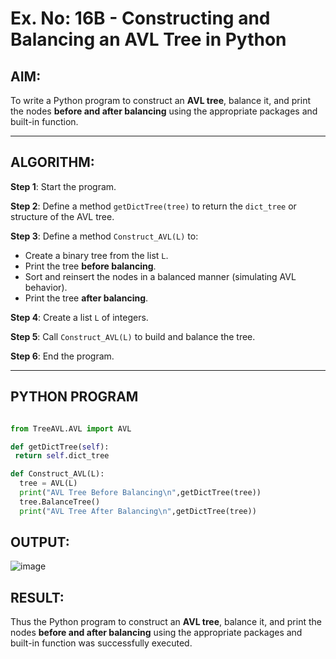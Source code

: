 # Ex. No: 16B - Constructing and Balancing an AVL Tree in Python

## AIM:
To write a Python program to construct an **AVL tree**, balance it, and print the nodes **before and after balancing** using the appropriate packages and built-in function.

---

## ALGORITHM:

**Step 1**: Start the program.

**Step 2**: Define a method `getDictTree(tree)` to return the `dict_tree` or structure of the AVL tree.

**Step 3**: Define a method `Construct_AVL(L)` to:
- Create a binary tree from the list `L`.
- Print the tree **before balancing**.
- Sort and reinsert the nodes in a balanced manner (simulating AVL behavior).
- Print the tree **after balancing**.

**Step 4**: Create a list `L` of integers.

**Step 5**: Call `Construct_AVL(L)` to build and balance the tree.

**Step 6**: End the program.

---

## PYTHON PROGRAM
```python

from TreeAVL.AVL import AVL

def getDictTree(self):
 return self.dict_tree

def Construct_AVL(L):
  tree = AVL(L)
  print("AVL Tree Before Balancing\n",getDictTree(tree))
  tree.BalanceTree()
  print("AVL Tree After Balancing\n",getDictTree(tree))
```

## OUTPUT:


![image](https://github.com/user-attachments/assets/f5cb45d9-499c-4d3a-8034-5b38ef1496d3)


## RESULT:

Thus the Python program to construct an **AVL tree**, balance it, and print the nodes **before and after balancing** using the appropriate packages and built-in function was successfully executed.

